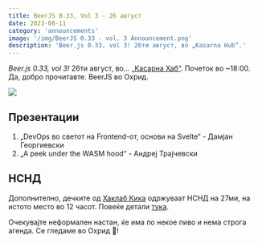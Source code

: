 ```yaml
---
title: BeerJS 0.33, Vol 3 - 26 август
date: 2023-08-11
category: 'announcements'
image: '/img/BeerJS 0.33 - vol. 3 Announcement.png'
description: 'Beer.js 0.33, vol 3! 26ти август, во „Kasarna Hub“.'
---
```


_Beer.js 0.33, vol 3!_ 26ти август, во... [„Касарна Хаб“](https://kasarna.net). Почеток во ~18:00. Да, добро прочитавте.
BeerJS во Охрид.

<img src="/img/BeerJS 0.33 - vol. 3 Announcement.png" />

## Презентации

1. „DevOps во светот на Frontend-от, основи на Svelte“ - Дамјан Георгиевски
2. „A peek under the WASM hood“ - Андреј Трајчевски

## НСНД

Дополнително, дечките од [Хаклаб Кика](https://kika.spodeli.org) одржуваат НСНД на 27ми, на истото место во 12 часот.
Повеќе детали
[тука](https://kika.spodeli.org/2023/08/19/nsnd-2023%D1%82%D0%B0-27%D0%BC%D0%B8-%D0%B0%D0%B2%D0%B3%D1%83%D1%81%D1%82-%D0%BE%D1%85%D1%80%D0%B8%D0%B4/).

Очекувајте неформален настан, ќе има по некое пиво и нема строга агенда. Се гледаме во Охрид 🍻!
